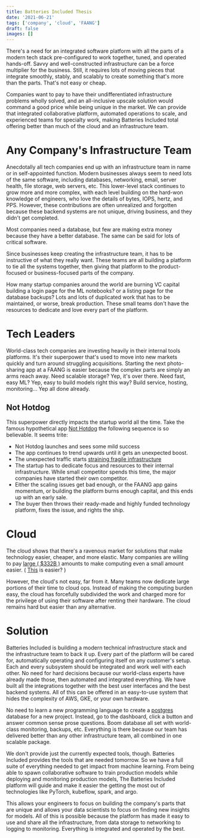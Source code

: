 ```yaml
---
title: Batteries Included Thesis
date: '2021-06-21'
tags: ['company', 'cloud', 'FAANG']
draft: false
images: []
---
```


There's a need for an integrated software platform with all the parts of a modern tech stack pre-configured to work together, tuned, and operated hands-off. Savvy and well-constructed infrastructure can be a force multiplier for the business. Still, it requires lots of moving pieces that integrate smoothly, stably, and scalably to create something that's more than the parts. That's not easy or cheap.

Companies want to pay to have their undifferentiated infrastructure problems wholly solved, and an all-inclusive upscale solution would command a good price while being unique in the market. We can provide that integrated collaborative platform, automated operations to scale, and experienced teams for specialty work, making Batteries Included total offering better than much of the cloud and an infrastructure team.

# Any Company's Infrastructure Team

Anecdotally all tech companies end up with an infrastructure team in name or in self-appointed function. Modern businesses always seem to need lots of the same software, including databases, networking, email, server health, file storage, web servers, etc. This lower-level stack continues to grow more and more complex, with each level building on the hard-won knowledge of engineers, who love the details of bytes, IOPS, hertz, and PPS. However, these contributions are often unrealized and forgotten because these backend systems are not unique, driving business, and they didn't get completed.

Most companies need a database, but few are making extra money because they have a better database. The same can be said for lots of critical software.

Since businesses keep creating the infrastructure team, it has to be instructive of what they really want. These teams are all building a platform to tie all the systems together, then giving that platform to the product-focused or business-focused parts of the company.

How many startup companies around the world are burning VC capital building a login page for the ML notebooks? or a listing page for the database backups? Lots and lots of duplicated work that has to be maintained, or worse, break production. These small teams don't have the resources to dedicate and love every part of the platform.

# Tech Leaders

World-class tech companies are investing heavily in their internal tools platforms. It's their superpower that's used to move into new markets quickly and turn around struggling acquisitions. Starting the next photo-sharing app at a FAANG is easier because the complex parts are simply an arms reach away. Need scalable storage? Yep, it's over there. Need fast, easy ML? Yep, easy to build models right this way? Build service, hosting, monitoring... Yep all done already.

## Not Hotdog

This superpower directly impacts the startup world all the time. Take the famous hypothetical app [Not Hotdog](https://www.youtube.com/watch?v=ACmydtFDTGs) the following sequence is so believable. It seems trite:

- Not Hotdog launches and sees some mild success
- The app continues to trend upwards until it gets an unexpected boost.
- The unexpected traffic starts [straining fragile infrastructure](https://twitter.com/failwhale/photo)
- The startup has to dedicate focus and resources to their internal infrastructure. While small competitor spends this time, the major companies have started their own competitor.
- Either the scaling issues get bad enough, or the FAANG app gains momentum, or building the platform burns enough capital, and this ends up with an early sale.
- The buyer then throws their ready-made and highly funded technology platform, fixes the issue, and rights the ship.

# Cloud

The cloud shows that there's a ravenous market for solutions that make technology easier, cheaper, and more elastic. Many companies are willing to pay [large ( $332B )](https://www.gartner.com/en/newsroom/press-releases/2021-04-21-gartner-forecasts-worldwide-public-cloud-end-user-spending-to-grow-23-percent-in-2021) amounts to make computing even a small amount easier. ( [This](https://d2908q01vomqb2.cloudfront.net/fc074d501302eb2b93e2554793fcaf50b3bf7291/2021/04/24/Figure-1.-Current-architecture-with-improved-resiliency-and-standardized-observability.jpg) is easier? )

However, the cloud's not easy, far from it. Many teams now dedicate large portions of their time to cloud ops. Instead of making the computing burden easy, the cloud has forcefully subdivided the work and charged more for the privilege of using their software after renting their hardware. The cloud remains hard but easier than any alternative.

# Solution

Batteries Included is building a modern technical infrastructure stack and the infrastructure team to back it up. Every part of the platform will be cared for, automatically operating and configuring itself on any customer's setup. Each and every subsystem should be integrated and work well with each other. No need for hard decisions because our world-class experts have already made those, then automated and integrated everything. We have built all the integrations together with the best user interfaces and the best backend systems. All of this can be offered in an easy-to-use system that hides the complexity of AWS, GKE, or your own hardware.

No need to learn a new programming language to create a [postgres](https://www.postgresql.org/) database for a new project. Instead, go to the dashboard, click a button and answer common sense prose questions. Boom database all set with world-class monitoring, backups, etc. Everything is there because our team has delivered better than any other infrastructure team, all combined in one scalable package.

We don't provide just the currently expected tools, though. Batteries Included provides the tools that are needed tomorrow. So we have a full suite of everything needed to get impact from machine learning. From being able to spawn collaborative software to train production models while deploying and monitoring production models, The Batteries Included platform will guide and make it easier the getting the most out of technologies like PyTorch, kubeflow, spark, and argo.

This allows your engineers to focus on building the company's parts that are unique and allows your data scientists to focus on finding new insights for models. All of this is possible because the platform has made it easy to use and share all the infrastructure, from data storage to networking to logging to monitoring. Everything is integrated and operated by the best.
